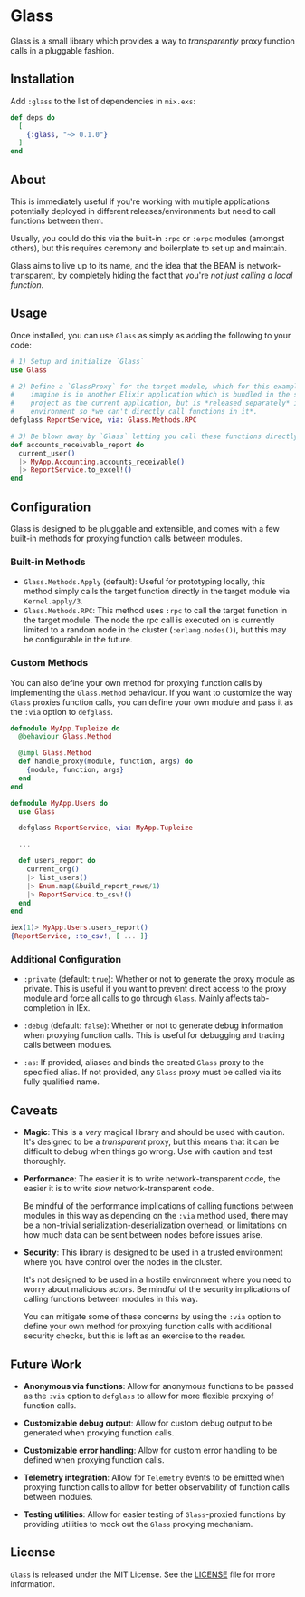 # Glass

Glass is a small library which provides a way to _transparently_ proxy function calls
in a pluggable fashion.

## Installation

Add `:glass` to the list of dependencies in `mix.exs`:

```elixir
def deps do
  [
    {:glass, "~> 0.1.0"}
  ]
end
```

## About

This is immediately useful if you're working with multiple applications potentially deployed
in different releases/environments but need to call functions between them.

Usually, you could do this via the built-in `:rpc` or `:erpc` modules (amongst others), but
this requires ceremony and boilerplate to set up and maintain.

Glass aims to live up to its name, and the idea that the BEAM is network-transparent, by
completely hiding the fact that you're _not just calling a local function_.

## Usage

Once installed, you can use `Glass` as simply as adding the following to your code:

```elixir
# 1) Setup and initialize `Glass`
use Glass

# 2) Define a `GlassProxy` for the target module, which for this example, we can
#    imagine is in another Elixir application which is bundled in the same umbrella
#    project as the current application, but is *released separately* in a production
#    environment so *we can't directly call functions in it*.
defglass ReportService, via: Glass.Methods.RPC

# 3) Be blown away by `Glass` letting you call these functions directly...
def accounts_receivable_report do
  current_user()
  |> MyApp.Accounting.accounts_receivable()
  |> ReportService.to_excel!()
end
```

## Configuration

Glass is designed to be pluggable and extensible, and comes with a few built-in methods
for proxying function calls between modules.

### Built-in Methods

- `Glass.Methods.Apply` (default): Useful for prototyping locally, this method simply
  calls the target function directly in the target module via `Kernel.apply/3`.
- `Glass.Methods.RPC`: This method uses `:rpc` to call the target function in the target
  module. The node the rpc call is executed on is currently limited to a random node in
  the cluster (`:erlang.nodes()`), but this may be configurable in the future.

### Custom Methods

You can also define your own method for proxying function calls by implementing the
`Glass.Method` behaviour. If you want to customize the way `Glass` proxies function calls,
you can define your own module and pass it as the `:via` option to `defglass`.

```elixir
defmodule MyApp.Tupleize do
  @behaviour Glass.Method

  @impl Glass.Method
  def handle_proxy(module, function, args) do
    {module, function, args}
  end
end

defmodule MyApp.Users do
  use Glass

  defglass ReportService, via: MyApp.Tupleize

  ...

  def users_report do
    current_org()
    |> list_users()
    |> Enum.map(&build_report_rows/1)
    |> ReportService.to_csv!()
  end
end

iex(1)> MyApp.Users.users_report()
{ReportService, :to_csv!, [ ... ]}
```

### Additional Configuration

- `:private` (default: `true`): Whether or not to generate the proxy module as private.
  This is useful if you want to prevent direct access to the proxy module and force all
  calls to go through `Glass`. Mainly affects tab-completion in IEx.

- `:debug` (default: `false`): Whether or not to generate debug information when proxying
  function calls. This is useful for debugging and tracing calls between modules.

- `:as`: If provided, aliases and binds the created `Glass` proxy to the specified alias.
  If not provided, any `Glass` proxy must be called via its fully qualified name.

## Caveats

- **Magic**: This is a _very_ magical library and should be used with caution. It's designed
  to be a _transparent_ proxy, but this means that it can be difficult to debug when things
  go wrong. Use with caution and test thoroughly.

- **Performance**: The easier it is to write network-transparent code, the easier it is to
  write _slow_ network-transparent code.

  Be mindful of the performance implications of calling functions between modules in this way
  as depending on the `:via` method used, there may be a non-trivial serialization-deserialization
  overhead, or limitations on how much data can be sent between nodes before issues arise.

- **Security**: This library is designed to be used in a trusted environment where you have
  control over the nodes in the cluster.

  It's not designed to be used in a hostile environment where you need to worry about malicious
  actors. Be mindful of the security implications of calling functions between modules in this way.

  You can mitigate some of these concerns by using the `:via` option to define your own
  method for proxying function calls with additional security checks, but this is left as
  an exercise to the reader.

## Future Work

- **Anonymous via functions**: Allow for anonymous functions to be passed as the `:via` option
  to `defglass` to allow for more flexible proxying of function calls.

- **Customizable debug output**: Allow for custom debug output to be generated when proxying
  function calls.

- **Customizable error handling**: Allow for custom error handling to be defined when proxying
  function calls.

- **Telemetry integration**: Allow for `Telemetry` events to be emitted when proxying function
  calls to allow for better observability of function calls between modules.

- **Testing utilities**: Allow for easier testing of `Glass`-proxied functions by providing
  utilities to mock out the `Glass` proxying mechanism.

## License

`Glass` is released under the MIT License. See the [LICENSE](LICENSE) file for more information.
